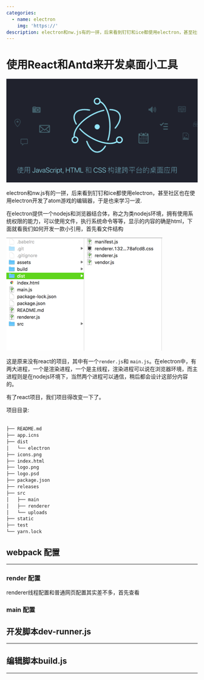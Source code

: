 ```yaml
---
categories:
  - name: electron
    img: 'https://'
description: electron和nw.js有的一拼，后来看到钉钉和ice都使用electron，甚至社区也在使用electron开发了atom游戏的编辑器
---
```


# 使用React和Antd来开发桌面小工具

![](/assets/syrhk/electron-logo.png)

electron和nw.js有的一拼，后来看到钉钉和ice都使用electron，甚至社区也在使用electron开发了atom游戏的编辑器，于是也来学习一波.

在electron提供一个nodejs和浏览器结合体，称之为类nodejs环境，拥有使用系统权限的能力，可以使用文件，执行系统命令等等，显示的内容的确是html，下面就看我们如何开发一款小引用，首先看文件结构

![](/assets/syrhk/1.png)

这是原来没有react的项目，其中有一个`render.js`和 `main.js`。在electron中，有两大进程，一个是渲染进程，一个是主线程，渲染进程可以说在浏览器环境，而主进程则是在nodejs环境下，当然两个进程可以通信，稍后都会设计这部分内容的。

有了react项目，我们项目得改变一下了。

项目目录:

```txt

├── README.md
├── app.icns
├── dist
│   └── electron
├── icons.png
├── index.html
├── logo.png
├── logo.psd
├── package.json
├── releases
├── src
│   ├── main
│   ├── renderer
│   └── uploads
├── static
├── test
└── yarn.lock

```


## webpack 配置

---

### render 配置

renderer线程配置和普通网页配置其实差不多，首先查看

### main 配置


## 开发脚本dev-runner.js

---


## 编辑脚本build.js

---









